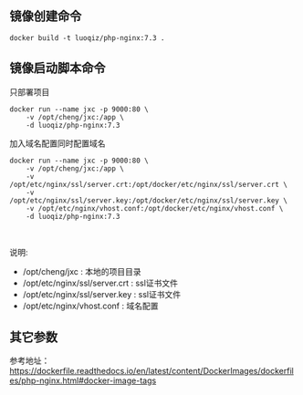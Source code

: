 ## 镜像创建命令

`docker build -t luoqiz/php-nginx:7.3 .`

## 镜像启动脚本命令

只部署项目

```
docker run --name jxc -p 9000:80 \
    -v /opt/cheng/jxc:/app \
    -d luoqiz/php-nginx:7.3
```

加入域名配置同时配置域名

```
docker run --name jxc -p 9000:80 \
    -v /opt/cheng/jxc:/app \
    -v /opt/etc/nginx/ssl/server.crt:/opt/docker/etc/nginx/ssl/server.crt \
    -v /opt/etc/nginx/ssl/server.key:/opt/docker/etc/nginx/ssl/server.key \
    -v /opt/etc/nginx/vhost.conf:/opt/docker/etc/nginx/vhost.conf \
    -d luoqiz/php-nginx:7.3
```

<br/>

说明:

- /opt/cheng/jxc : 本地的项目目录
- /opt/etc/nginx/ssl/server.crt : ssl证书文件
- /opt/etc/nginx/ssl/server.key : ssl证书文件
- /opt/etc/nginx/vhost.conf : 域名配置

## 其它参数

参考地址：
https://dockerfile.readthedocs.io/en/latest/content/DockerImages/dockerfiles/php-nginx.html#docker-image-tags
